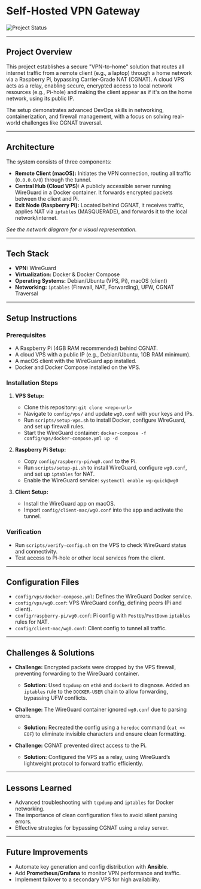 # Self-Hosted VPN Gateway

![Project Status](https://img.shields.io/badge/status-complete-green)

---

## Project Overview

This project establishes a secure "VPN-to-home" solution that routes all internet traffic from a remote client (e.g., a laptop) through a home network via a Raspberry Pi, bypassing Carrier-Grade NAT (CGNAT). A cloud VPS acts as a relay, enabling secure, encrypted access to local network resources (e.g., Pi-hole) and making the client appear as if it's on the home network, using its public IP.

The setup demonstrates advanced DevOps skills in networking, containerization, and firewall management, with a focus on solving real-world challenges like CGNAT traversal.

---

## Architecture

The system consists of three components:

* **Remote Client (macOS):** Initiates the VPN connection, routing all traffic (`0.0.0.0/0`) through the tunnel.
* **Central Hub (Cloud VPS):** A publicly accessible server running WireGuard in a Docker container. It forwards encrypted packets between the client and Pi.
* **Exit Node (Raspberry Pi):** Located behind CGNAT, it receives traffic, applies NAT via `iptables` (MASQUERADE), and forwards it to the local network/internet.

*See the network diagram for a visual representation.*

---

## Tech Stack

* **VPN:** WireGuard
* **Virtualization:** Docker & Docker Compose
* **Operating Systems:** Debian/Ubuntu (VPS, Pi), macOS (client)
* **Networking:** `iptables` (Firewall, NAT, Forwarding), UFW, CGNAT Traversal

---

## Setup Instructions

### Prerequisites

* A Raspberry Pi (4GB RAM recommended) behind CGNAT.
* A cloud VPS with a public IP (e.g., Debian/Ubuntu, 1GB RAM minimum).
* A macOS client with the WireGuard app installed.
* Docker and Docker Compose installed on the VPS.

### Installation Steps

1.  **VPS Setup:**
    * Clone this repository: `git clone <repo-url>`
    * Navigate to `config/vps/` and update `wg0.conf` with your keys and IPs.
    * Run `scripts/setup-vps.sh` to install Docker, configure WireGuard, and set up firewall rules.
    * Start the WireGuard container: `docker-compose -f config/vps/docker-compose.yml up -d`

2.  **Raspberry Pi Setup:**
    * Copy `config/raspberry-pi/wg0.conf` to the Pi.
    * Run `scripts/setup-pi.sh` to install WireGuard, configure `wg0.conf`, and set up `iptables` for NAT.
    * Enable the WireGuard service: `systemctl enable wg-quick@wg0`

3.  **Client Setup:**
    * Install the WireGuard app on macOS.
    * Import `config/client-mac/wg0.conf` into the app and activate the tunnel.

### Verification

* Run `scripts/verify-config.sh` on the VPS to check WireGuard status and connectivity.
* Test access to Pi-hole or other local services from the client.

---

## Configuration Files

* `config/vps/docker-compose.yml`: Defines the WireGuard Docker service.
* `config/vps/wg0.conf`: VPS WireGuard config, defining peers (Pi and client).
* `config/raspberry-pi/wg0.conf`: Pi config with `PostUp`/`PostDown` `iptables` rules for NAT.
* `config/client-mac/wg0.conf`: Client config to tunnel all traffic.

---

## Challenges & Solutions

* **Challenge:** Encrypted packets were dropped by the VPS firewall, preventing forwarding to the WireGuard container.
    * **Solution:** Used `tcpdump` on `eth0` and `docker0` to diagnose. Added an `iptables` rule to the `DOCKER-USER` chain to allow forwarding, bypassing UFW conflicts.

* **Challenge:** The WireGuard container ignored `wg0.conf` due to parsing errors.
    * **Solution:** Recreated the config using a `heredoc` command (`cat << EOF`) to eliminate invisible characters and ensure clean formatting.

* **Challenge:** CGNAT prevented direct access to the Pi.
    * **Solution:** Configured the VPS as a relay, using WireGuard’s lightweight protocol to forward traffic efficiently.

---

## Lessons Learned

* Advanced troubleshooting with `tcpdump` and `iptables` for Docker networking.
* The importance of clean configuration files to avoid silent parsing errors.
* Effective strategies for bypassing CGNAT using a relay server.

---

## Future Improvements

* Automate key generation and config distribution with **Ansible**.
* Add **Prometheus/Grafana** to monitor VPN performance and traffic.
* Implement failover to a secondary VPS for high availability.
